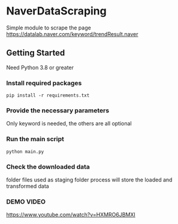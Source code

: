 # NaverDataScraping
Simple module to scrape the page https://datalab.naver.com/keyword/trendResult.naver

## Getting Started
Need Python 3.8 or greater

### Install required packages
``` pip install -r requirements.txt ```

### Provide the necessary parameters
Only keyword is needed, the others are all optional

### Run the main script
``` python main.py ```

### Check the downloaded data
folder files used as staging 
folder process will store the loaded and transformed data

### DEMO VIDEO
https://www.youtube.com/watch?v=HXMRO6JBMXI
